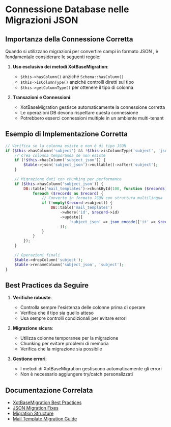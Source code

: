 # Connessione Database nelle Migrazioni JSON

## Importanza della Connessione Corretta

Quando si utilizzano migrazioni per convertire campi in formato JSON , è fondamentale considerare le seguenti regole:

1. **Uso esclusivo dei metodi XotBaseMigration**: 
   - `$this->hasColumn()` anziché `Schema::hasColumn()`
   - `$this->isColumnType()` anziché controlli diretti sul tipo
   - `$this->getColumnType()` per ottenere il tipo di colonna

2. **Transazioni e Connessioni**:
   - XotBaseMigration gestisce automaticamente la connessione corretta
   - Le operazioni DB devono rispettare questa connessione
   - Potrebbero esserci connessioni multiple in un ambiente multi-tenant

## Esempio di Implementazione Corretta

```php
// Verifica se la colonna esiste e non è di tipo JSON
if ($this->hasColumn('subject') && !$this->isColumnType('subject', 'json')) {
    // Crea colonna temporanea se non esiste
    if (!$this->hasColumn('subject_json')) {
        $table->json('subject_json')->nullable()->after('subject');
    }
    
    // Migrazione dati con chunking per performance
    if ($this->hasColumn('subject_json')) {
        DB::table('mail_templates')->chunkById(100, function ($records) {
            foreach ($records as $record) {
                // Converte in formato JSON con struttura multilingua
                if (!empty($record->subject)) {
                    DB::table('mail_templates')
                        ->where('id', $record->id)
                        ->update([
                            'subject_json' => json_encode(['it' => $record->subject])
                        ]);
                }
            }
        });
    }
    
    // Operazioni finali
    $table->dropColumn('subject');
    $table->renameColumn('subject_json', 'subject');
}
```

## Best Practices da Seguire

1. **Verifiche robuste**:
   - Controlla sempre l'esistenza delle colonne prima di operare
   - Verifica che il tipo sia quello atteso
   - Usa sempre controlli condizionali per evitare errori

2. **Migrazione sicura**:
   - Utilizza colonne temporanee per la migrazione
   - Chunking per evitare problemi di memoria
   - Verifica che la migrazione sia possibile

3. **Gestione errori**:
   - I metodi di XotBaseMigration gestiscono automaticamente gli errori
   - Non è necessario aggiungere try/catch personalizzati

## Documentazione Correlata

- [XotBaseMigration Best Practices](./XOTBASEMIGRATION_BEST_PRACTICES.md)
- [JSON Migration Fixes](./JSON_MIGRATION_FIXES.md)
- [Migration Structure](./MIGRATION_STRUCTURE.md)
- [Mail Template Migration Guide](../MAIL_TEMPLATE_MIGRATION_GUIDE.md)
